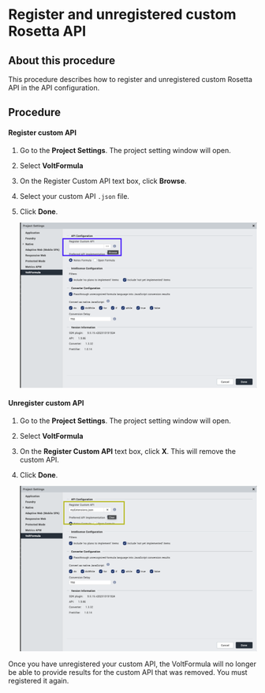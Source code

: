 # Register and unregistered custom Rosetta API

## About this procedure

This procedure describes how to register and unregistered custom Rosetta API in the API configuration.

## Procedure

#### Register custom API

1. Go to the **Project Settings**. The project setting window will open.
2. Select **VoltFormula**
3. On the  Register Custom API text box, click **Browse**.
4. Select your custom API `.json` file.
5. Click **Done**.

    ![](../assets/images/vfreg.png)

#### Unregister custom API

1. Go to the **Project Settings**. The project setting window will open.
2. Select **VoltFormula**
3. On the  **Register Custom API** text box, click **X**. This will remove the custom API.
4. Click **Done**.

    ![](../assets/images/vfunreg.png)

Once you have unregistered your custom API, the VoltFormula will no longer be able to provide results for the custom API that was removed. You must registered it again.

